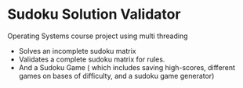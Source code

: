 # Sudoku Solution Validator

Operating Systems course project using multi threading

- Solves an incomplete sudoku matrix
- Validates a complete sudoku matrix for rules.
- And a Sudoku Game ( which includes saving high-scores, different games on bases of difficulty, and a sudoku game generator)
